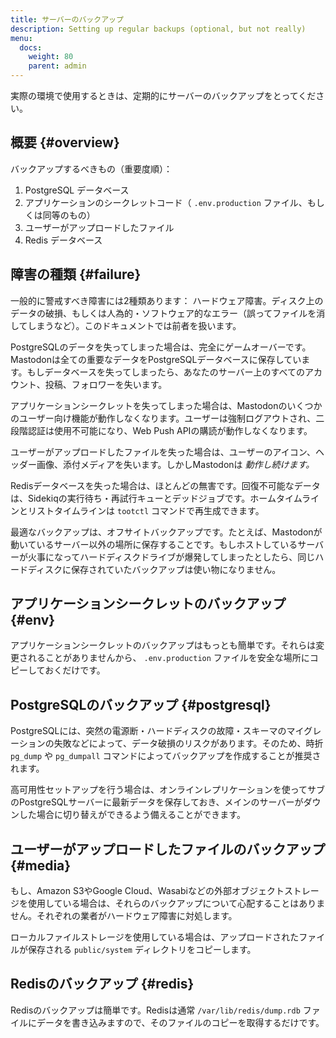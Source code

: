 ```yaml
---
title: サーバーのバックアップ
description: Setting up regular backups (optional, but not really)
menu:
  docs:
    weight: 80
    parent: admin
---
```


実際の環境で使用するときは、定期的にサーバーのバックアップをとってください。

## 概要 {#overview}

バックアップするべきもの（重要度順）：

1. PostgreSQL データベース
2. アプリケーションのシークレットコード（ `.env.production` ファイル、もしくは同等のもの）
3. ユーザーがアップロードしたファイル
4. Redis データベース

## 障害の種類 {#failure}

一般的に警戒すべき障害には2種類あります： ハードウェア障害。ディスク上のデータの破損、もしくは人為的・ソフトウェア的なエラー（誤ってファイルを消してしまうなど）。このドキュメントでは前者を扱います。

PostgreSQLのデータを失ってしまった場合は、完全にゲームオーバーです。Mastodonは全ての重要なデータをPostgreSQLデータベースに保存しています。もしデータベースを失ってしまったら、あなたのサーバー上のすべてのアカウント、投稿、フォロワーを失います。

アプリケーションシークレットを失ってしまった場合は、Mastodonのいくつかのユーザー向け機能が動作しなくなります。ユーザーは強制ログアウトされ、二段階認証は使用不可能になり、Web Push APIの購読が動作しなくなります。

ユーザーがアップロードしたファイルを失った場合は、ユーザーのアイコン、ヘッダー画像、添付メディアを失います。しかしMastodonは _動作し続けます。_

Redisデータベースを失った場合は、ほとんどの無害です。回復不可能なデータは、Sidekiqの実行待ち・再試行キューとデッドジョブです。ホームタイムラインとリストタイムラインは `tootctl` コマンドで再生成できます。

最適なバックアップは、オフサイトバックアップです。たとえば、Mastodonが動いているサーバー以外の場所に保存することです。もしホストしているサーバーが火事になってハードディスクドライブが爆発してしまったとしたら、同じハードディスクに保存されていたバックアップは使い物になりません。



## アプリケーションシークレットのバックアップ {#env}

アプリケーションシークレットのバックアップはもっとも簡単です。それらは変更されることがありませんから、 `.env.production` ファイルを安全な場所にコピーしておくだけです。


## PostgreSQLのバックアップ {#postgresql}

PostgreSQLには、突然の電源断・ハードディスクの故障・スキーマのマイグレーションの失敗などによって、データ破損のリスクがあります。そのため、時折 `pg_dump` や `pg_dumpall` コマンドによってバックアップを作成することが推奨されます。

高可用性セットアップを行う場合は、オンラインレプリケーションを使ってサブのPostgreSQLサーバーに最新データを保存しておき、メインのサーバーがダウンした場合に切り替えができるよう備えることができます。


## ユーザーがアップロードしたファイルのバックアップ {#media}

もし、Amazon S3やGoogle Cloud、Wasabiなどの外部オブジェクトストレージを使用している場合は、それらのバックアップについて心配することはありません。それぞれの業者がハードウェア障害に対処します。

ローカルファイルストレージを使用している場合は、アップロードされたファイルが保存される `public/system` ディレクトリをコピーします。


## Redisのバックアップ {#redis}

Redisのバックアップは簡単です。Redisは通常 `/var/lib/redis/dump.rdb` ファイルにデータを書き込みますので、そのファイルのコピーを取得するだけです。


